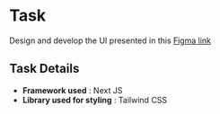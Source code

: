 # Task

Design and develop the UI presented in this [Figma link](https://www.figma.com/file/UoHxKr46V0T7OUIQPItmnX/frontend-test?type=design&node-id=0-1&mode=design&t=ySLFXEBHMA3amt9R-0)

## Task Details

* **Framework used** : Next JS
* **Library used for styling** : Tailwind CSS
